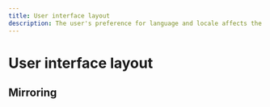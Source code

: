 ```yaml
---
title: User interface layout
description: The user's preference for language and locale affects the layout of a user interface.
---
```


# User interface layout

## Mirroring
